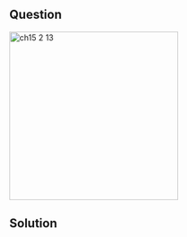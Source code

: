 ## Question
<img width="300" alt="ch15 2 13" src="https://github.com/user-attachments/assets/8f535cda-9d1c-4549-a7c4-0f8ca25346a9" />

## Solution
